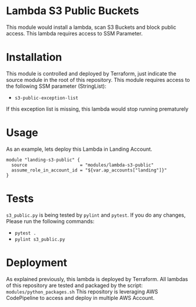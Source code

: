 # Lambda S3 Public Buckets

This module would install a lambda, scan S3 Buckets and block public access. This lambda requires access to SSM Parameter.

# Installation

This module is controlled and deployed by Terraform, just indicate the source module in the root of this repository. This module requires access to the following SSM parameter (StringList):
- `s3-public-exception-list`

If this exception list is missing, this lambda would stop running prematurely

# Usage

As an example, lets deploy this Lambda in Landing Account.

```hcl
module "landing-s3-public" {
  source                    = "modules/lambda-s3-public"
  assume_role_in_account_id = "${var.ap_accounts["landing"]}"
}
```

# Tests

`s3_public.py` is being tested by `pylint` and `pytest`. If you do any changes, Please run the following commands:
- `pytest .`
- `pylint s3_public.py`

# Deployment

As explained previously, this lambda is deployed by Terraform. All lambdas of this repository are tested and packaged by the script:
`modules/python_packages.sh`
This repository is leveraging AWS CodePipeline to access and deploy in multiple AWS Account.
